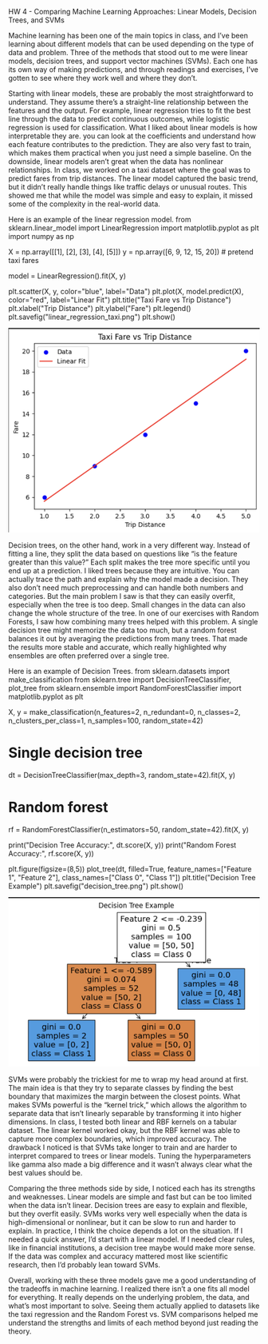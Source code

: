 HW 4 - Comparing Machine Learning Approaches: Linear Models, Decision Trees, and SVMs

Machine learning has been one of the main topics in class, and I’ve been learning about different models that can be used depending on the type of data and problem. Three of the methods that stood out to me were linear models, decision trees, and support vector machines (SVMs). Each one has its own way of making predictions, and through readings and exercises, I’ve gotten to see where they work well and where they don’t.

Starting with linear models, these are probably the most straightforward to understand. They assume there’s a straight-line relationship between the features and the output. For example, linear regression tries to fit the best line through the data to predict continuous outcomes, while logistic regression is used for classification. What I liked about linear models is how interpretable they are. you can look at the coefficients and understand how each feature contributes to the prediction. They are also very fast to train, which makes them practical when you just need a simple baseline. On the downside, linear models aren’t great when the data has nonlinear relationships. In class, we worked on a taxi dataset where the goal was to predict fares from trip distances. The linear model captured the basic trend, but it didn’t really handle things like traffic delays or unusual routes. This showed me that while the model was simple and easy to explain, it missed some of the complexity in the real-world data.

Here is an example of the linear regression model.
from sklearn.linear_model import LinearRegression
import matplotlib.pyplot as plt
import numpy as np

X = np.array([[1], [2], [3], [4], [5]])
y = np.array([6, 9, 12, 15, 20])  # pretend taxi fares

model = LinearRegression().fit(X, y)

plt.scatter(X, y, color="blue", label="Data")
plt.plot(X, model.predict(X), color="red", label="Linear Fit")
plt.title("Taxi Fare vs Trip Distance")
plt.xlabel("Trip Distance")
plt.ylabel("Fare")
plt.legend()
plt.savefig("linear_regression_taxi.png")
plt.show()

![Linear Regression](LinearRegression.png)

Decision trees, on the other hand, work in a very different way. Instead of fitting a line, they split the data based on questions like “is the feature greater than this value?” Each split makes the tree more specific until you end up at a prediction. I liked trees because they are intuitive. You can actually trace the path and explain why the model made a decision. They also don’t need much preprocessing and can handle both numbers and categories. But the main problem I saw is that they can easily overfit, especially when the tree is too deep. Small changes in the data can also change the whole structure of the tree. In one of our exercises with Random Forests, I saw how combining many trees helped with this problem. A single decision tree might memorize the data too much, but a random forest balances it out by averaging the predictions from many trees. That made the results more stable and accurate, which really highlighted why ensembles are often preferred over a single tree.

Here is an example of Decision Trees.
from sklearn.datasets import make_classification
from sklearn.tree import DecisionTreeClassifier, plot_tree
from sklearn.ensemble import RandomForestClassifier
import matplotlib.pyplot as plt

X, y = make_classification(n_features=2, n_redundant=0, n_classes=2, 
                           n_clusters_per_class=1, n_samples=100, random_state=42)

# Single decision tree
dt = DecisionTreeClassifier(max_depth=3, random_state=42).fit(X, y)

# Random forest
rf = RandomForestClassifier(n_estimators=50, random_state=42).fit(X, y)

print("Decision Tree Accuracy:", dt.score(X, y))
print("Random Forest Accuracy:", rf.score(X, y))

plt.figure(figsize=(8,5))
plot_tree(dt, filled=True, feature_names=["Feature 1", "Feature 2"], class_names=["Class 0", "Class 1"])
plt.title("Decision Tree Example")
plt.savefig("decision_tree.png")
plt.show()

![Decision Tree](DecisionTree.png)


SVMs were probably the trickiest for me to wrap my head around at first. The main idea is that they try to separate classes by finding the best boundary that maximizes the margin between the closest points. What makes SVMs powerful is the “kernel trick,” which allows the algorithm to separate data that isn’t linearly separable by transforming it into higher dimensions. In class, I tested both linear and RBF kernels on a tabular dataset. The linear kernel worked okay, but the RBF kernel was able to capture more complex boundaries, which improved accuracy. The drawback I noticed is that SVMs take longer to train and are harder to interpret compared to trees or linear models. Tuning the hyperparameters like gamma also made a big difference and it wasn’t always clear what the best values should be.

Comparing the three methods side by side, I noticed each has its strengths and weaknesses. Linear models are simple and fast but can be too limited when the data isn’t linear. Decision trees are easy to explain and flexible, but they overfit easily. SVMs works very well especially when the data is high-dimensional or nonlinear, but it can be slow to run and harder to explain. In practice, I think the choice depends a lot on the situation. If I needed a quick answer, I’d start with a linear model. If I needed clear rules, like in financial institutions, a decision tree maybe would make more sense. If the data was complex and accuracy mattered most like scientific research, then I’d probably lean toward SVMs.

Overall, working with these three models gave me a good understanding of the tradeoffs in machine learning. I realized there isn’t a one fits all model for everything. It really depends on the underlying problem, the data, and what’s most important to solve. Seeing them actually applied to datasets like the taxi regression and the Random Forest vs. SVM comparisons helped me understand the strengths and limits of each method beyond just reading the theory.


